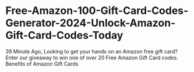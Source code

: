 # Free-Amazon-100-Gift-Card-Codes-Generator-2024-Unlock-Amazon-Gift-Card-Codes-Today
39 Minute Ago, Looking to get your hands on an Amazon free gift card? Enter our giveaway to win one of over 20 Free Amazon Gift Card codes.  Benefits of Amazon Gift Cards
